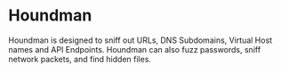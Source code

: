 # Houndman
Houndman is designed to sniff out URLs, DNS Subdomains, Virtual Host names and API Endpoints. Houndman can also fuzz passwords, sniff network packets, and find hidden files.
